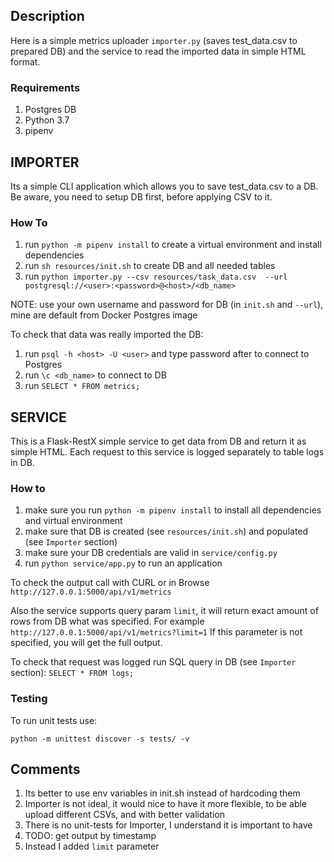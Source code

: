 ## Description

Here is a simple metrics uploader `importer.py` (saves test_data.csv to prepared DB) and the service to read the imported data in simple HTML format.

### Requirements 

1. Postgres DB
2. Python 3.7
3. pipenv

## IMPORTER

Its a simple CLI application which allows you to save test_data.csv to a DB.
Be aware, you need to setup DB first, before applying CSV to it.

### How To

1. run ```python -m pipenv install``` to create a virtual environment and install dependencies
2. run ```sh resources/init.sh``` to create DB and all needed tables
3. run ```python importer.py --csv resources/task_data.csv  --url postgresql://<user>:<password>@<host>/<db_name>``` 

NOTE: use your own username and password for DB (in `init.sh` and `--url`), mine are default from Docker Postgres image

To check that data was really imported the DB:

1. run ```psql -h <host> -U <user>``` and type password after to connect to Postgres
2. run ```\c <db_name>``` to connect to DB
3. run ```SELECT * FROM metrics;```

## SERVICE

This is a Flask-RestX simple service to get data from DB and return it as simple HTML.
Each request to this service is logged separately to table logs in DB.

### How to

1. make sure you run ```python -m pipenv install``` to install all dependencies and virtual environment
2. make sure that DB is created (see `resources/init.sh`) and populated (see `Importer` section)
3. make sure your DB credentials are valid in `service/config.py`
4. run ```python service/app.py``` to run an application

To check the output call with CURL or in Browse ```http://127.0.0.1:5000/api/v1/metrics```

Also the service supports query param `limit`, it will return exact amount of rows from DB what was specified.
For example ```http://127.0.0.1:5000/api/v1/metrics?limit=1```
If this parameter is not specified, you will get the full output.

To check that request was logged run SQL query in DB (see `Importer` section): ```SELECT * FROM logs;```

### Testing

To run unit tests use:
```shell
python -m unittest discover -s tests/ -v
```

## Comments

1. Its better to use env variables in init.sh instead of hardcoding them
2. Importer is not ideal, it would nice to have it more flexible, to be able upload different CSVs, and with better validation
3. There is no unit-tests for Importer, I understand it is important to have
4. TODO: get output by timestamp
5. Instead I added `limit` parameter
